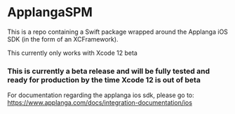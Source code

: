 # ApplangaSPM

This is a repo containing a Swift package wrapped around the Applanga iOS SDK (in the form of an XCFramework).

This currently only works with Xcode 12 beta

### This is currently a beta release and will be fully tested and ready for production by the time Xcode 12 is out of beta

For documentation regarding the applanga ios sdk, please go to: https://www.applanga.com/docs/integration-documentation/ios



